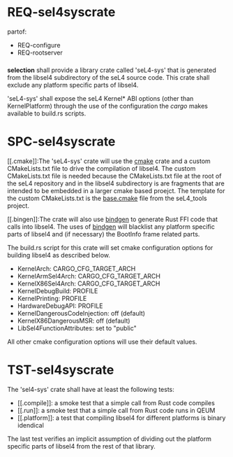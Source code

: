 # REQ-sel4syscrate
partof:
- REQ-configure
- REQ-rootserver
###
**selection** shall provide a library crate called 'seL4-sys' that is generated
from the libsel4 subdirectory of the seL4 source code. This crate shall exclude
any platform specific parts of libsel4.

'seL4-sys' shall expose the seL4 Kernel\* ABI options (other than KernelPlatform)
through the use of the configuration the *cargo* makes available to build.rs scripts.


# SPC-sel4syscrate
[[.cmake]]\:The 'seL4-sys' crate will use the [cmake] crate and a custom CMakeLists.txt file to
drive the compilation of libsel4. The custom CMakeLists.txt file is needed because
the CMakeLists.txt file at the root of the seL4 repository and in the libsel4 subdirectory
is are fragments that are intended to be embedded in a larger cmake based proejct. The
template for the custom CMakeLists.txt is the [base.cmake] file from the seL4_tools
project.

[[.bingen]]\:The crate will also use [bindgen] to generate Rust FFI code that calls into libsel4.
The uses of [bindgen] will blacklist any platform specific parts of libsel4 and (if
necessary) the BootInfo frame related parts.

The build.rs script for this crate will set cmake configuration options for building
libsel4 as described below.

- KernelArch: CARGO_CFG_TARGET_ARCH
- KernelArmSel4Arch: CARGO_CFG_TARGET_ARCH
- KernelX86Sel4Arch: CARGO_CFG_TARGET_ARCH
- KernelDebugBuild: PROFILE
- KernelPrinting: PROFILE
- HardwareDebugAPI: PROFILE
- KernelDangerousCodeInjection: off (default)
- KernelX86DangerousMSR: off (default)
- LibSel4FunctionAttributes: set to "public"

All other cmake configuration options will use their default values.

[cmake]: https://crates.io/crates/cmake
[base.cmake]: https://github.com/seL4/seL4_tools/blob/master/cmake-tool/base.cmake
[bindgen]: https://crates.io/crates/bindgen


# TST-sel4syscrate
The 'sel4-sys' crate shall have at least the following tests:

- [[.compile]]: a smoke test that a simple call from Rust code compiles
- [[.run]]: a smoke test that a simple call from Rust code runs in QEUM
- [[.platform]]: a test that compiling libsel4 for different platforms is binary
        idendical

The last test verifies an implicit assumption of dividing out the platform specific
parts of libsel4 from the rest of that library.
